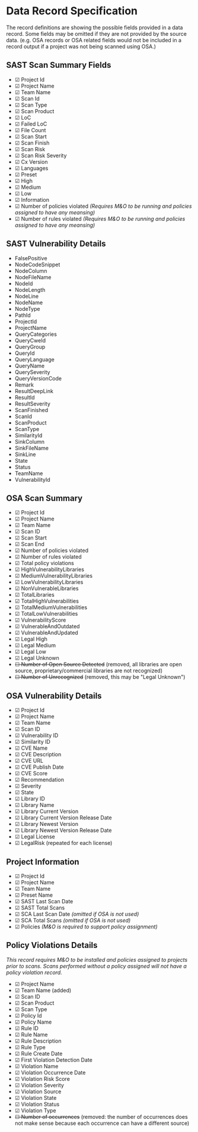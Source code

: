 # Data Record Specification

The record definitions are showing the possible fields provided in a data record.  Some fields may be omitted if they are not provided
by the source data.  (e.g. OSA records or OSA related fields would not be included in a record output if a project was not being scanned
using OSA.)



## SAST Scan Summary Fields

* &#9745; Project Id
* &#9745; Project Name
* &#9745; Team Name
* &#9745; Scan Id
* &#9745; Scan Type
* &#9745; Scan Product
* &#9745; LoC
* &#9745; Failed LoC
* &#9745; File Count
* &#9745; Scan Start
* &#9745; Scan Finish
* &#9745; Scan Risk
* &#9745; Scan Risk Severity
* &#9745; Cx Version
* &#9745; Languages
* &#9745; Preset
* &#9745; High
* &#9745; Medium
* &#9745; Low
* &#9745; Information
* &#9745; Number of policies violated *(Requires M&O to be running and policies assigned to have any meansing)*
* &#9745; Number of rules violated *(Requires M&O to be running and policies assigned to have any meansing)*


## SAST Vulnerability Details

* FalsePositive
* NodeCodeSnippet
* NodeColumn
* NodeFileName
* NodeId
* NodeLength
* NodeLine
* NodeName
* NodeType
* PathId
* ProjectId
* ProjectName
* QueryCategories
* QueryCweId
* QueryGroup
* QueryId
* QueryLanguage
* QueryName
* QuerySeverity
* QueryVersionCode
* Remark
* ResultDeepLink
* ResultId
* ResultSeverity
* ScanFinished
* ScanId
* ScanProduct
* ScanType
* SimilarityId
* SinkColumn
* SinkFileName
* SinkLine
* State
* Status
* TeamName
* VulnerabilityId

## OSA Scan Summary

* &#9745; Project Id
* &#9745; Project Name
* &#9745; Team Name
* &#9745; Scan ID 
* &#9745; Scan Start
* &#9745; Scan End
* &#9745; Number of policies violated 
* &#9745; Number of rules violated 
* &#9745; Total policy violations 
* &#9745; HighVulnerabilityLibraries
* &#9745; MediumVulnerabilityLibraries
* &#9745; LowVulnerabilityLibraries
* &#9745; NonVulnerableLibraries
* &#9745; TotalLibraries
* &#9745; TotalHighVulnerabilities
* &#9745; TotalMediumVulnerabilities
* &#9745; TotalLowVulnerabilities
* &#9745; VulnerabilityScore
* &#9745; VulnerableAndOutdated
* &#9745; VulnerableAndUpdated
* &#9745; Legal High
* &#9745; Legal Medium
* &#9745; Legal Low
* &#9745; Legal Unknown
* ~~&#9744; Number of Open Source Detected~~ (removed, all libraries are open source, proprietary/commercial libraries are not recognized)
* ~~&#9744; Number of Unrecognized~~ (removed, this may be "Legal Unknown")


## OSA Vulnerability Details

* &#9745; Project Id
* &#9745; Project Name
* &#9745; Team Name
* &#9745; Scan ID 
* &#9745; Vulnerability ID 
* &#9745; Similarity ID 
* &#9745; CVE Name 
* &#9745; CVE Description 
* &#9745; CVE URL 
* &#9745; CVE Publish Date 
* &#9745; CVE Score 
* &#9745; Recommendation 
* &#9745; Severity 
* &#9745; State 
* &#9745; Library ID
* &#9745; Library Name 
* &#9745; Library Current Version 
* &#9745; Library Current Version Release Date 
* &#9745; Library Newest Version 
* &#9745; Library Newest Version Release Date 
* &#9745; Legal License 
* &#9745; LegalRisk (repeated for each license)

## Project Information

* &#9745; Project Id
* &#9745; Project Name 
* &#9745; Team Name 
* &#9745; Preset Name 
* &#9745; SAST Last Scan Date
* &#9745; SAST Total Scans
* &#9745; SCA Last Scan Date *(omitted if OSA is not used)*
* &#9745; SCA Total Scans *(omitted if OSA is not used)*
* &#9745; Policies *(M&O is required to support policy assignment)*

## Policy Violations Details

*This record requires M&O to be installed and policies assigned to projects prior to scans.  Scans performed without a policy assigned will not have a policy
violation record.*

* &#9745; Project Name
* &#9745; Team Name (added)
* &#9745; Scan ID
* &#9745; Scan Product 
* &#9745; Scan Type
* &#9745; Policy Id
* &#9745; Policy Name 
* &#9745; Rule ID
* &#9745; Rule Name 
* &#9745; Rule Description
* &#9745; Rule Type
* &#9745; Rule Create Date
* &#9745; First Violation Detection Date
* &#9745; Violation Name
* &#9745; Violation Occurrence Date
* &#9745; Violation Risk Score
* &#9745; Violation Severity
* &#9745; Violation Source
* &#9745; Violation State
* &#9745; Violation Status
* &#9745; Violation Type
* ~~&#9744; Number of occurrences~~ (removed: the number of occurrences does not make sense because each occurrence can have a different source)




